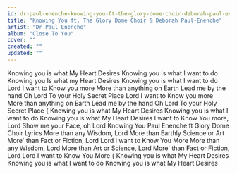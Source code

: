 ```yaml
---
id: dr-paul-enenche-knowing-you-ft-the-glory-dome-choir-deborah-paul-enenche
title: "Knowing You ft. The Glory Dome Choir & Deborah Paul-Enenche"
artist: "Dr Paul Enenche"
album: "Close To You"
cover: ""
created: ""
updated: ""
---
```


Knowing you is what
My Heart Desires
Knowing you is what I want to do
Knowing you
Is what my Heart Desires
Knowing you is what I want to do
Lord I want to Know you more
More than anything on Earth
Lead me by the hand Oh Lord
To your Holy Secret Place
Lord I want to Know you more
More than anything on Earth
Lead me by the hand Oh Lord
To your Holy Secret Place
{ Knowing you is what
My Heart Desires
Knowing you is what I want to do
Knowing you is what
My Heart Desires
I want to Know You more, Lord
Show me your Face, oh Lord
Knowing You  Paul Enenche ft Glory Dome Choir Lyrics
More than any Wisdom, Lord
More than Earthly Science or Art
More' than Fact or Fiction, Lord
Lord I want to Know You More
More than any Wisdom, Lord
More than Art or Science, Lord
More' than Fact or Fiction, Lord
Lord I want to Know You More
{ Knowing you is what
My Heart Desires
Knowing you is what I want to do
Knowing you is what
My Heart Desires